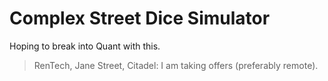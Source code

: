 # Complex Street Dice Simulator

Hoping to break into Quant with this.  

> RenTech, Jane Street, Citadel: I am taking offers (preferably remote).
